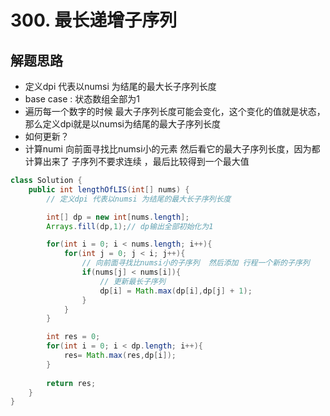 # 300. 最长递增子序列



## 解题思路

* 定义dpi 代表以numsi 为结尾的最大长子序列长度
* base case : 状态数组全部为1
* 遍历每一个数字的时候 最大子序列长度可能会变化，这个变化的值就是状态，那么定义dpi就是以numsi为结尾的最大子序列长度
* 如何更新？
* 计算numi 向前面寻找比numsi小的元素 然后看它的最大子序列长度，因为都计算出来了 子序列不要求连续 ，最后比较得到一个最大值

```java
class Solution {
    public int lengthOfLIS(int[] nums) {
        // 定义dpi 代表以numsi 为结尾的最大长子序列长度

        int[] dp = new int[nums.length];
        Arrays.fill(dp,1);// dp输出全部初始化为1

        for(int i = 0; i < nums.length; i++){
            for(int j = 0; j < i; j++){
                // 向前面寻找比numsi小的子序列  然后添加 行程一个新的子序列
                if(nums[j] < nums[i]){
                    // 更新最长子序列
                    dp[i] = Math.max(dp[i],dp[j] + 1);
                }
            }
        }

        int res = 0;
        for(int i = 0; i < dp.length; i++){
            res= Math.max(res,dp[i]);
        }
        
        return res;
    }
}

```